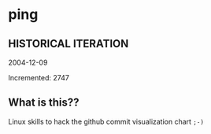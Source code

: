 # ping

## HISTORICAL ITERATION
2004-12-09

Incremented: 2747

## What is this?? 
Linux skills to hack the github commit visualization chart `;-)`
